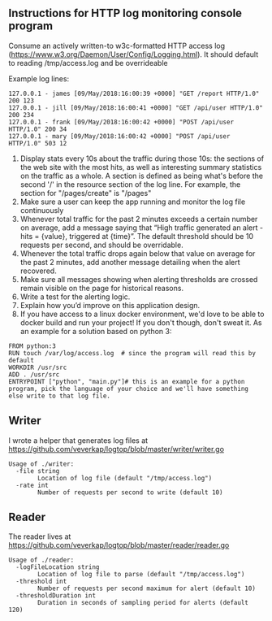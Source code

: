 ## Instructions for HTTP log monitoring console program

Consume an actively written-to w3c-formatted HTTP access log (https://www.w3.org/Daemon/User/Config/Logging.html). It should default to reading /tmp/access.log and be overrideable

Example log lines:

```
127.0.0.1 - james [09/May/2018:16:00:39 +0000] "GET /report HTTP/1.0" 200 123
127.0.0.1 - jill [09/May/2018:16:00:41 +0000] "GET /api/user HTTP/1.0" 200 234
127.0.0.1 - frank [09/May/2018:16:00:42 +0000] "POST /api/user HTTP/1.0" 200 34
127.0.0.1 - mary [09/May/2018:16:00:42 +0000] "POST /api/user HTTP/1.0" 503 12
```

1. Display stats every 10s about the traffic during those 10s: the sections of the web site with the most hits, as well as interesting summary statistics on the traffic as a whole. A section is defined as being what's before the second '/' in the resource section of the log line. For example, the section for "/pages/create" is "/pages"
2. Make sure a user can keep the app running and monitor the log file continuously
3. Whenever total traffic for the past 2 minutes exceeds a certain number on average, add a message saying that “High traffic generated an alert - hits = {value}, triggered at {time}”. The default threshold should be 10 requests per second, and should be overridable.
4. Whenever the total traffic drops again below that value on average for the past 2 minutes, add another message detailing when the alert recovered.
5. Make sure all messages showing when alerting thresholds are crossed remain visible on the page for historical reasons.
6. Write a test for the alerting logic.
7. Explain how you’d improve on this application design.
8. If you have access to a linux docker environment, we'd love to be able to docker build and run your project! If you don't though, don't sweat it. As an example for a solution based on python 3:

```
FROM python:3
RUN touch /var/log/access.log  # since the program will read this by default
WORKDIR /usr/src
ADD . /usr/src
ENTRYPOINT ["python", "main.py"]# this is an example for a python program, pick the language of your choice and we'll have something else write to that log file.
```

## Writer
I wrote a helper that generates log files at https://github.com/veverkap/logtop/blob/master/writer/writer.go

```
Usage of ./writer:
  -file string
    	Location of log file (default "/tmp/access.log")
  -rate int
    	Number of requests per second to write (default 10)
```

## Reader

The reader lives at https://github.com/veverkap/logtop/blob/master/reader/reader.go

```
Usage of ./reader:
  -logFileLocation string
    	Location of log file to parse (default "/tmp/access.log")
  -threshold int
    	Number of requests per second maximum for alert (default 10)
  -thresholdDuration int
    	Duration in seconds of sampling period for alerts (default 120)
```
